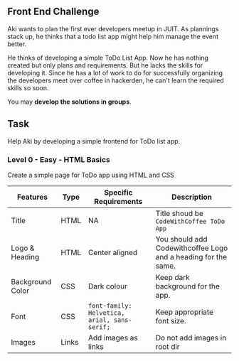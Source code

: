 ## Front End Challenge

Aki wants to plan the first ever developers meetup in JUIT. As plannings stack up, he thinks that a todo list app might help him manage the event better. 

He thinks of developing a simple ToDo List App. Now he has nothing created but only plans and requirements. But he lacks the skills for developing it. Since he has a lot of work to do for successfully organizing the developers meet over coffee in hackerden, he can't learn the required skills so soon.


You may **develop the solutions in groups**.

## Task 
Help Aki by developing a simple frontend for ToDo list app.


### Level 0 - Easy - HTML Basics

Create a simple page for ToDo app using HTML and CSS

Features | Type | Specific Requirements | Description
--------------|------|-----------------| -------------
Title     | HTML  | NA | Title shoud be `CodeWithCoffee ToDo App`  
Logo & Heading | HTML | Center aligned | You should add Codewithcoffee Logo and a heading for the same.
Background Color | CSS | Dark colour | Keep dark background for the app.
Font | CSS | `font-family: Helvetica, arial, sans-serif;` | Keep appropriate font size.
Images | Links | Add images as links | Do not add images in root dir

